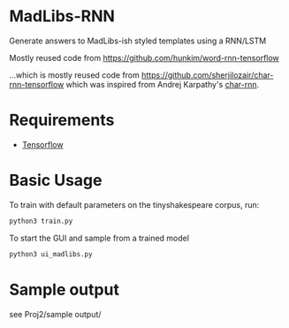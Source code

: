 # MadLibs-RNN
Generate answers to MadLibs-ish styled templates using a RNN/LSTM

Mostly reused code from https://github.com/hunkim/word-rnn-tensorflow 

...which is mostly reused code from https://github.com/sherjilozair/char-rnn-tensorflow which was inspired from Andrej Karpathy's [char-rnn](https://github.com/karpathy/char-rnn).

# Requirements
- [Tensorflow](http://www.tensorflow.org)

# Basic Usage
To train with default parameters on the tinyshakespeare corpus, run:
```bash
python3 train.py
```

To start the GUI and sample from a trained model
```bash
python3 ui_madlibs.py
```

# Sample output
see Proj2/sample output/

